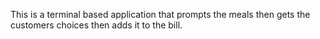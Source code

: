 This is a terminal based application that prompts the meals then gets the customers choices then adds it to the bill.
